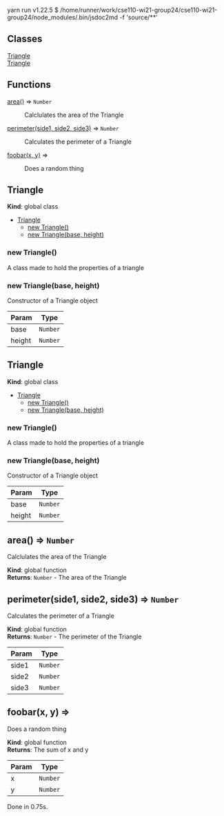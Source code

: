 yarn run v1.22.5
$ /home/runner/work/cse110-wi21-group24/cse110-wi21-group24/node_modules/.bin/jsdoc2md -f 'source/**'
## Classes

<dl>
<dt><a href="#Triangle">Triangle</a></dt>
<dd></dd>
<dt><a href="#Triangle">Triangle</a></dt>
<dd></dd>
</dl>

## Functions

<dl>
<dt><a href="#area">area()</a> ⇒ <code>Number</code></dt>
<dd><p>Calclulates the area of the Triangle</p>
</dd>
<dt><a href="#perimeter">perimeter(side1, side2, side3)</a> ⇒ <code>Number</code></dt>
<dd><p>Calculates the perimeter of a Triangle</p>
</dd>
<dt><a href="#foobar">foobar(x, y)</a> ⇒</dt>
<dd><p>Does a random thing</p>
</dd>
</dl>

<a name="Triangle"></a>

## Triangle
**Kind**: global class  

* [Triangle](#Triangle)
    * [new Triangle()](#new_Triangle_new)
    * [new Triangle(base, height)](#new_Triangle_new)

<a name="new_Triangle_new"></a>

### new Triangle()
A class made to hold the properties of a triangle

<a name="new_Triangle_new"></a>

### new Triangle(base, height)
Constructor of a Triangle object


| Param | Type |
| --- | --- |
| base | <code>Number</code> | 
| height | <code>Number</code> | 

<a name="Triangle"></a>

## Triangle
**Kind**: global class  

* [Triangle](#Triangle)
    * [new Triangle()](#new_Triangle_new)
    * [new Triangle(base, height)](#new_Triangle_new)

<a name="new_Triangle_new"></a>

### new Triangle()
A class made to hold the properties of a triangle

<a name="new_Triangle_new"></a>

### new Triangle(base, height)
Constructor of a Triangle object


| Param | Type |
| --- | --- |
| base | <code>Number</code> | 
| height | <code>Number</code> | 

<a name="area"></a>

## area() ⇒ <code>Number</code>
Calclulates the area of the Triangle

**Kind**: global function  
**Returns**: <code>Number</code> - The area of the Triangle  
<a name="perimeter"></a>

## perimeter(side1, side2, side3) ⇒ <code>Number</code>
Calculates the perimeter of a Triangle

**Kind**: global function  
**Returns**: <code>Number</code> - The perimeter of the Triangle  

| Param | Type |
| --- | --- |
| side1 | <code>Number</code> | 
| side2 | <code>Number</code> | 
| side3 | <code>Number</code> | 

<a name="foobar"></a>

## foobar(x, y) ⇒
Does a random thing

**Kind**: global function  
**Returns**: The sum of x and y  

| Param | Type |
| --- | --- |
| x | <code>Number</code> | 
| y | <code>Number</code> | 

Done in 0.75s.

